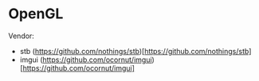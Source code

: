 # OpenGL

Vendor:
* stb (https://github.com/nothings/stb)[https://github.com/nothings/stb]
* imgui (https://github.com/ocornut/imgui)[https://github.com/ocornut/imgui]
